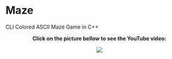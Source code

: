 
# Maze
<h>CLI Colored ASCII Maze Game in C++</h>

<div align="center">
  <p><b>Click on the picture bellow to see the YouTube video:</p></b>
  <a href="https://www.youtube.com/watch?v=2bAcb7ZJlB8"><img src="https://img.youtube.com/vi/2bAcb7ZJlB8/-1.jpg"></a>
</div>
